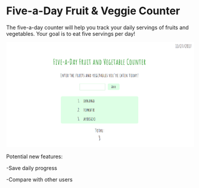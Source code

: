 # Five-a-Day Fruit & Veggie Counter

The five-a-day counter will help you track your daily servings of fruits and vegetables. Your goal is to eat five servings per day!

![screenshot of website](/screenshot.png)

Potential new features:

-Save daily progress

-Compare with other users
